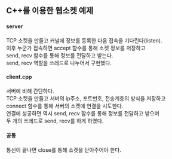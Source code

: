 ## C++를 이용한 웹소켓 예제

#### server

TCP 소켓을 만들고 커널에 정보를 등록한 다음 접속을 기다린다(listen).  
이후 누군가 접속하면 accept 함수를 통해 소켓 정보를 저장하고  
send, recv 함수를 통해 정보를 전달하고 받는다.  
send, recv 역할을 쓰레드로 나누어서 구현했다.

#### client.cpp

서버에 비해 간단하다.  
TCP 소켓을 만들고 서버의 ip주소, 포트번호, 전송계층의 방식을 저장하고  
connect 함수를 통해 서버의 소켓에 연결을 시도한다.  
연결에 성공하면 역시 send, recv 함수를 통해 정보를 전달하고 받으며  
두 개의 쓰레드로 send, recv를 하게 하였다.

#### 공통

통신이 끝나면 close를 통해 소켓을 닫아주어야 한다.
